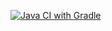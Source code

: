 [![Java CI with Gradle](https://github.com/Karamellnay/rest/actions/workflows/gradle.yml/badge.svg)](https://github.com/Karamellnay/rest/actions/workflows/gradle.yml)